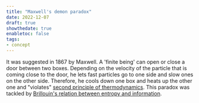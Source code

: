 ```yaml
---
title: "Maxwell's demon paradox"
date: 2022-12-07
draft: true
showthedate: true
enabletoc: false
tags:
- concept
---
```


It was suggested in 1867 by Maxwell. A 'finite being' can open or close a door between two boxes. Depending on the velocity of the particle that is coming close to the door, he lets fast particles go to one side and slow ones on the other side. Therefore, he cools down one box and heats up the other one and "violates" [second principle of thermodynamics](concept/second%20principle%20of%20thermodynamics.md). This paradox was tackled by [Brillouin's relation between entropy and information](concept/Brillouin's%20relation%20between%20entropy%20and%20information.md). 
